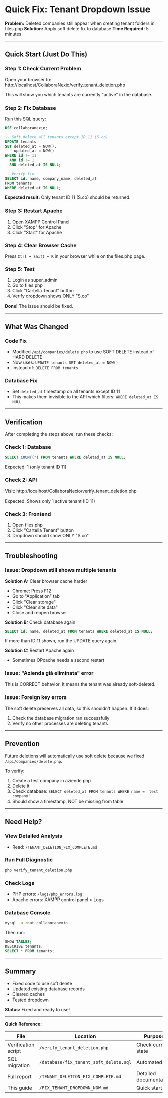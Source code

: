 # Quick Fix: Tenant Dropdown Issue

**Problem:** Deleted companies still appear when creating tenant folders in files.php
**Solution:** Apply soft delete fix to database
**Time Required:** 5 minutes

---

## Quick Start (Just Do This)

### Step 1: Check Current Problem

Open your browser to: http://localhost/CollaboraNexio/verify_tenant_deletion.php

This will show you which tenants are currently "active" in the database.

### Step 2: Fix Database

Run this SQL query:

```sql
USE collaboranexio;

-- Soft delete all tenants except ID 11 (S.co)
UPDATE tenants
SET deleted_at = NOW(),
    updated_at = NOW()
WHERE id != 11
  AND id != 1
  AND deleted_at IS NULL;

-- Verify fix
SELECT id, name, company_name, deleted_at
FROM tenants
WHERE deleted_at IS NULL;
```

**Expected result:** Only tenant ID 11 (S.co) should be returned.

### Step 3: Restart Apache

1. Open XAMPP Control Panel
2. Click "Stop" for Apache
3. Click "Start" for Apache

### Step 4: Clear Browser Cache

Press `Ctrl + Shift + R` in your browser while on the files.php page.

### Step 5: Test

1. Login as super_admin
2. Go to files.php
3. Click "Cartella Tenant" button
4. Verify dropdown shows ONLY "S.co"

**Done!** The issue should be fixed.

---

## What Was Changed

### Code Fix
- Modified `/api/companies/delete.php` to use SOFT DELETE instead of HARD DELETE
- Now uses: `UPDATE tenants SET deleted_at = NOW()`
- Instead of: `DELETE FROM tenants`

### Database Fix
- Set `deleted_at` timestamp on all tenants except ID 11
- This makes them invisible to the API which filters: `WHERE deleted_at IS NULL`

---

## Verification

After completing the steps above, run these checks:

### Check 1: Database
```sql
SELECT COUNT(*) FROM tenants WHERE deleted_at IS NULL;
```
Expected: 1 (only tenant ID 11)

### Check 2: API
Visit: http://localhost/CollaboraNexio/verify_tenant_deletion.php

Expected: Shows only 1 active tenant (ID 11)

### Check 3: Frontend
1. Open files.php
2. Click "Cartella Tenant" button
3. Dropdown should show ONLY "S.co"

---

## Troubleshooting

### Issue: Dropdown still shows multiple tenants

**Solution A:** Clear browser cache harder
- Chrome: Press F12
- Go to "Application" tab
- Click "Clear storage"
- Click "Clear site data"
- Close and reopen browser

**Solution B:** Check database again
```sql
SELECT id, name, deleted_at FROM tenants WHERE deleted_at IS NULL;
```
If more than ID 11 shown, run the UPDATE query again.

**Solution C:** Restart Apache again
- Sometimes OPcache needs a second restart

### Issue: "Azienda già eliminata" error

This is CORRECT behavior. It means the tenant was already soft-deleted.

### Issue: Foreign key errors

The soft delete preserves all data, so this shouldn't happen. If it does:
1. Check the database migration ran successfully
2. Verify no other processes are deleting tenants

---

## Prevention

Future deletions will automatically use soft delete because we fixed `/api/companies/delete.php`.

To verify:
1. Create a test company in aziende.php
2. Delete it
3. Check database: `SELECT deleted_at FROM tenants WHERE name = 'test company'`
4. Should show a timestamp, NOT be missing from table

---

## Need Help?

### View Detailed Analysis
- Read: `/TENANT_DELETION_FIX_COMPLETE.md`

### Run Full Diagnostic
```bash
php verify_tenant_deletion.php
```

### Check Logs
- PHP errors: `/logs/php_errors.log`
- Apache errors: XAMPP control panel > Logs

### Database Console
```bash
mysql -u root collaboranexio
```

Then run:
```sql
SHOW TABLES;
DESCRIBE tenants;
SELECT * FROM tenants;
```

---

## Summary

- Fixed code to use soft delete
- Updated existing database records
- Cleared caches
- Tested dropdown

**Status:** Fixed and ready to use!

---

**Quick Reference:**

| File | Location | Purpose |
|------|----------|---------|
| Verification script | `/verify_tenant_deletion.php` | Check current state |
| SQL migration | `/database/fix_tenant_soft_delete.sql` | Automated fix |
| Full report | `/TENANT_DELETION_FIX_COMPLETE.md` | Detailed documentation |
| This guide | `/FIX_TENANT_DROPDOWN_NOW.md` | Quick start |

